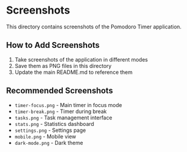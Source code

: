 # Screenshots

This directory contains screenshots of the Pomodoro Timer application.

## How to Add Screenshots

1. Take screenshots of the application in different modes
2. Save them as PNG files in this directory
3. Update the main README.md to reference them

## Recommended Screenshots

- `timer-focus.png` - Main timer in focus mode
- `timer-break.png` - Timer during break
- `tasks.png` - Task management interface
- `stats.png` - Statistics dashboard
- `settings.png` - Settings page
- `mobile.png` - Mobile view
- `dark-mode.png` - Dark theme

